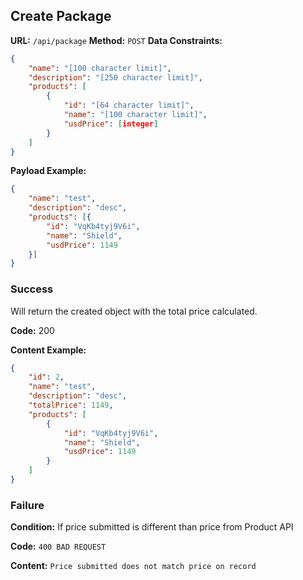 ## Create Package

**URL:** `/api/package`
**Method:** `POST`
**Data Constraints:**
```json
{
    "name": "[100 character limit]",
    "description": "[250 character limit]",
    "products": [
        {
            "id": "[64 character limit]",
            "name": "[100 character limit]",
            "usdPrice": [integer]
        }
    ]
}
```

**Payload Example:**
```json
{
    "name": "test",
    "description": "desc",
    "products": [{
        "id": "VqKb4tyj9V6i",
        "name": "Shield",
        "usdPrice": 1149
    }]
}

```

### Success

Will return the created object with the total price calculated.

**Code:** 200

**Content Example:**
```json
{
    "id": 2,
    "name": "test",
    "description": "desc",
    "totalPrice": 1149,
    "products": [
        {
            "id": "VqKb4tyj9V6i",
            "name": "Shield",
            "usdPrice": 1149
        }
    ]
}
```

### Failure

**Condition:** If price submitted is different than price from Product API

**Code:** `400 BAD REQUEST`

**Content:** `Price submitted does not match price on record`
